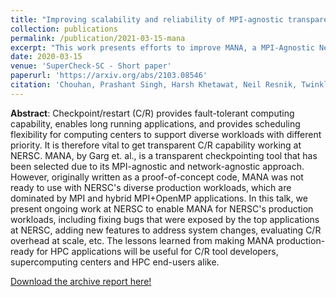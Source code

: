 ```yaml
---
title: "Improving scalability and reliability of MPI-agnostic transparent checkpointing for production workloads at NERSC"
collection: publications
permalink: /publication/2021-03-15-mana
excerpt: "This work presents efforts to improve MANA, a MPI-Agnostic Network-Agnostic C/R tool, for NERSC's production workloads."
date: 2020-03-15
venue: 'SuperCheck-SC - Short paper'
paperurl: 'https://arxiv.org/abs/2103.08546'
citation: 'Chouhan, Prashant Singh, Harsh Khetawat, Neil Resnik, Twinkle Jain, Rohan Garg, Gene Cooperman, Rebecca Hartman-Baker, and Zhengji Zhao. "Improving scalability and reliability of MPI-agnostic transparent checkpointing for production workloads at NERSC." arXiv preprint arXiv:2103.08546 (2021).'
---
```


**Abstract**: Checkpoint/restart (C/R) provides fault-tolerant computing capability, enables long running applications, and provides scheduling flexibility for computing centers to support diverse workloads with different priority. It is therefore vital to get transparent C/R capability working at NERSC. MANA, by Garg et. al., is a transparent checkpointing tool that has been selected due to its MPI-agnostic and network-agnostic approach. However, originally written as a proof-of-concept code, MANA was not ready to use with NERSC's diverse production workloads, which are dominated by MPI and hybrid MPI+OpenMP applications. In this talk, we present ongoing work at NERSC to enable MANA for NERSC's production workloads, including fixing bugs that were exposed by the top applications at NERSC, adding new features to address system changes, evaluating C/R overhead at scale, etc. The lessons learned from making MANA production-ready for HPC applications will be useful for C/R tool developers, supercomputing centers and HPC end-users alike.

<i class="fas fa-file-pdf"></i> [Download the archive report here!](https://arxiv.org/pdf/2103.08546.pdf)
